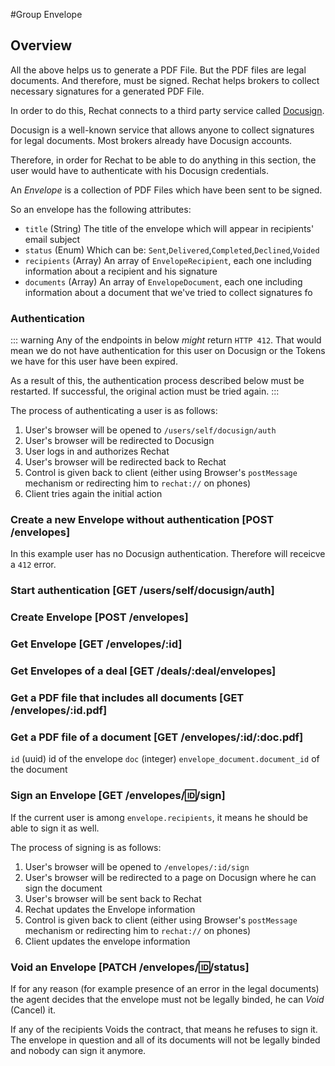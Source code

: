 #Group Envelope

## Overview

All the above helps us to generate a PDF File. But the PDF files are legal documents. And therefore, must be signed.
Rechat helps brokers to collect necessary signatures for a generated PDF File.

In order to do this, Rechat connects to a third party service called [Docusign](https://docusign.com).

Docusign is a well-known service that allows anyone to collect signatures for legal documents.
Most brokers already have Docusign accounts.

Therefore, in order for Rechat to be able to do anything in this section,
the user would have to authenticate with his Docusign credentials.

An _Envelope_ is a collection of PDF Files which have been sent to be signed.

So an envelope has the following attributes:

* `title` (String) The title of the envelope which will appear in recipients' email subject
* `status` (Enum) Which can be: `Sent`,`Delivered`,`Completed`,`Declined`,`Voided`
* `recipients` (Array) An array of `EnvelopeRecipient`, each one including information about a recipient and his signature
* `documents` (Array) An array of `EnvelopeDocument`, each one including information about a document that we've tried to collect signatures fo

### Authentication

::: warning
Any of the endpoints in below *might* return `HTTP 412`. That would mean we do not have authentication for this user
on Docusign or the Tokens we have for this user have been expired.

As a result of this, the authentication process described below must be restarted. If successful, the original action must be tried again.
:::

The process of authenticating a user is as follows:

1. User's browser will be opened to `/users/self/docusign/auth`
2. User's browser will be redirected to Docusign
3. User logs in and authorizes Rechat
4. User's browser will be redirected back to Rechat
5. Control is given back to client (either using Browser's `postMessage` mechanism or redirecting him to `rechat://` on phones)
6. Client tries again the initial action

### Create a new Envelope without authentication [POST /envelopes]

In this example user has no Docusign authentication. Therefore will receicve a `412` error.

<!-- include(tests/envelope/create412.md) -->

### Start authentication [GET /users/self/docusign/auth]

<!-- include(tests/envelope/authenticate.md) -->

### Create Envelope [POST /envelopes]

<!-- include(tests/envelope/create.md) -->

### Get Envelope [GET /envelopes/:id]

<!-- include(tests/envelope/get.md) -->

### Get Envelopes of a deal [GET /deals/:deal/envelopes]

<!-- include(tests/envelope/getDealEnvelopes.md) -->

### Get a PDF file that includes all documents [GET /envelopes/:id.pdf]

<!-- include(tests/envelope/getPdf.md) -->

### Get a PDF file of a document [GET /envelopes/:id/:doc.pdf]

`id` (uuid) id of the envelope
`doc` (integer) `envelope_document.document_id` of the document

<!-- include(tests/envelope/getDocumentPdf.md) -->

### Sign an Envelope [GET /envelopes/:id:/sign]

If the current user is among `envelope.recipients`, it means he should be able to sign it as well.

The process of signing is as follows:

1. User's browser will be opened to `/envelopes/:id/sign`
2. User's browser will be redirected to a page on Docusign where he can sign the document
3. User's browser will be sent back to Rechat
4. Rechat updates the Envelope information
5. Control is given back to client (either using Browser's `postMessage` mechanism or redirecting him to `rechat://` on phones)
6. Client updates the envelope information

### Void an Envelope [PATCH /envelopes/:id:/status]

If for any reason (for example presence of an error in the legal documents) the agent decides that
the envelope must not be legally binded, he can _Void_ (Cancel) it.

If any of the recipients Voids the contract, that means he refuses to sign it.
The envelope in question and all of its documents will not be legally binded and nobody can sign it anymore.

<!-- include(tests/envelope/voidit.md) -->

